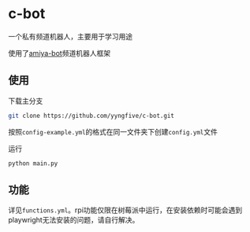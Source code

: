 # c-bot

一个私有频道机器人，主要用于学习用途

使用了[amiya-bot](https://github.com/AmiyaBot/Amiya-Bot-core)频道机器人框架

## 使用

下载主分支

```bash
git clone https://github.com/yyngfive/c-bot.git
```

按照`config-example.yml`的格式在同一文件夹下创建`config.yml`文件

运行
```bash
python main.py
```

## 功能

详见`functions.yml`。rpi功能仅限在树莓派中运行，在安装依赖时可能会遇到playwright无法安装的问题，请自行解决。